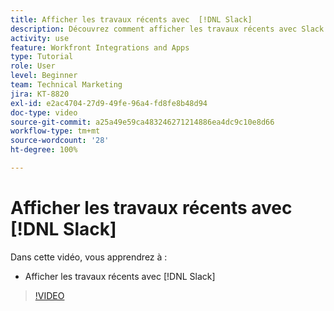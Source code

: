 ```yaml
---
title: Afficher les travaux récents avec  [!DNL Slack]
description: Découvrez comment afficher les travaux récents avec Slack
activity: use
feature: Workfront Integrations and Apps
type: Tutorial
role: User
level: Beginner
team: Technical Marketing
jira: KT-8820
exl-id: e2ac4704-27d9-49fe-96a4-fd8fe8b48d94
doc-type: video
source-git-commit: a25a49e59ca483246271214886ea4dc9c10e8d66
workflow-type: tm+mt
source-wordcount: '28'
ht-degree: 100%

---
```


# Afficher les travaux récents avec [!DNL Slack]

Dans cette vidéo, vous apprendrez à :

* Afficher les travaux récents avec [!DNL Slack]

>[!VIDEO](https://video.tv.adobe.com/v/335120/?quality=12&learn=on)
